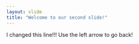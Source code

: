 ```yaml
---
layout: slide
title: "Welcome to our second slide!"
---
```

I changed this line!!!
Use the left arrow to go back!
